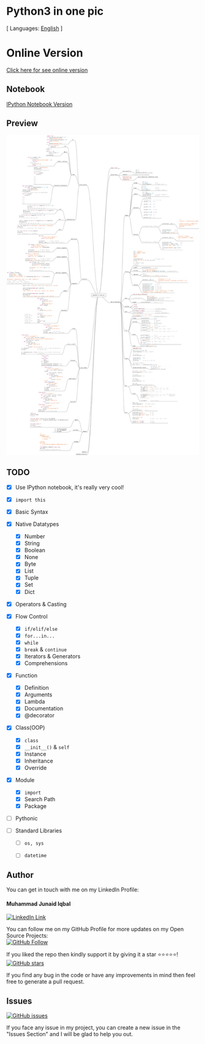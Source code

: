 # Python3 in one pic

[ Languages: [English](README.md) ]


# Online Version

[Click here for see online version](https://mm.tt/1583752447?t=FxcCPAwd9M)

## Notebook

[IPython Notebook Version](https://github.com/thejunaidiqbal/learnPython3-inOnePicture/blob/master/notebooks/py3-in-one-pic.ipynb)

## Preview

![py3 in one pic](py3%20in%20one%20pic.png)


## TODO
- [X] Use IPython notebook, it's really very cool!

- [X] `import this`
- [X] Basic Syntax
- [X] Native Datatypes
  - [X] Number
  - [X] String
  - [X] Boolean
  - [X] None
  - [X] Byte
  - [X] List
  - [X] Tuple
  - [X] Set
  - [X] Dict
- [X] Operators & Casting
- [X] Flow Control
  - [X] `if/elif/else`
  - [X] `for...in...`
  - [X] `while`
  - [X] `break` & `continue`
  - [X] Iterators & Generators
  - [X] Comprehensions
- [X] Function
  - [X] Definition
  - [X] Arguments
  - [X] Lambda
  - [X] Documentation
  - [X] @decorator
- [X] Class(OOP)
  - [X] `class`
  - [X] `__init__()` & `self`
  - [X] Instance
  - [X] Inheritance
  - [X] Override
- [X] Module
  - [X] `import`
  - [X] Search Path
  - [X] Package
- [ ] Pythonic
- [ ] Standard Libraries
  - [ ] `os, sys`
  - [ ] `datetime`



## Author
You can get in touch with me on my LinkedIn Profile:

#### Muhammad Junaid Iqbal
[![LinkedIn Link](https://img.shields.io/badge/LinkedIn-Muhammad%20Junaid%20Iqbal-lightgrey)](https://www.linkedin.com/in/thejunaidiqbal)

You can follow me on my GitHub Profile for more updates on my Open Source Projects:
</br>
[![GitHub Follow](https://img.shields.io/badge/Connect-Muhammad%20Junaid%20Iqbal-blue.svg?logo=Github&longCache=true&style=social&label=Follow)](https://github.com/thejunaidiqbal)

If you liked the repo then kindly support it by giving it a star ⭐⭐⭐⭐⭐!</br>
[![GitHub stars](https://img.shields.io/github/stars/thejunaidiqbal/learnPython3-inOnePicture)](https://github.com/thejunaidiqbal/learnPython3-inOnePicture/stargazers)

If you find any bug in the code or have any improvements in mind then feel free to generate a pull request.

## Issues
[![GitHub issues](https://img.shields.io/github/issues/thejunaidiqbal/learnPython3-inOnePicture?style=plastic)](https://github.com/thejunaidiqbal/learnPython3-inOnePicture/issues)

If you face any issue in my project, you can create a new issue in the "Issues Section" and I will be glad to help you out.


